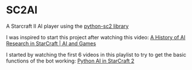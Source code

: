 # SC2AI
A Starcraft II AI player using the <a href="https://github.com/Dentosal/python-sc2">python-sc2 library</a>

I was inspired to start this project after watching this video: <a href="https://www.youtube.com/watch?v=J6Q0TIPDB-Y">A History of AI Research in StarCraft | AI and Games</a>

I started by watching the first 6 videos in this playlist to try to get the basic functions of the bot working: <a href="https://www.youtube.com/watch?v=v3LJ6VvpfgI&list=PLQVvvaa0QuDcT3tPehHdisGMc8TInNqdq">Python AI in StarCraft 2</a>
